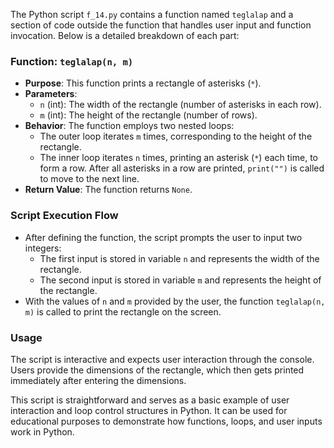 The Python script `f_14.py` contains a function named `teglalap` and a section of code outside the function that handles user input and function invocation. Below is a detailed breakdown of each part:

### Function: `teglalap(n, m)`
- **Purpose**: This function prints a rectangle of asterisks (`*`).
- **Parameters**:
  - `n` (int): The width of the rectangle (number of asterisks in each row).
  - `m` (int): The height of the rectangle (number of rows).
- **Behavior**: The function employs two nested loops:
  - The outer loop iterates `m` times, corresponding to the height of the rectangle.
  - The inner loop iterates `n` times, printing an asterisk (`*`) each time, to form a row. After all asterisks in a row are printed, `print("")` is called to move to the next line.
- **Return Value**: The function returns `None`.

### Script Execution Flow
- After defining the function, the script prompts the user to input two integers:
  - The first input is stored in variable `n` and represents the width of the rectangle.
  - The second input is stored in variable `m` and represents the height of the rectangle.
- With the values of `n` and `m` provided by the user, the function `teglalap(n, m)` is called to print the rectangle on the screen.

### Usage
The script is interactive and expects user interaction through the console. Users provide the dimensions of the rectangle, which then gets printed immediately after entering the dimensions.

This script is straightforward and serves as a basic example of user interaction and loop control structures in Python. It can be used for educational purposes to demonstrate how functions, loops, and user inputs work in Python.